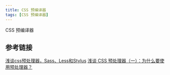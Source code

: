 ```yaml
---
title: CSS 预编译器
tags: [CSS 预编译器]
---
```


CSS 预编译器

## 参考链接

[浅谈css预处理器，Sass、Less和Stylus](https://zhuanlan.zhihu.com/p/23382462)
[浅谈 CSS 预处理器（一）：为什么要使用预处理器？](https://github.com/cssmagic/blog/issues/73)

